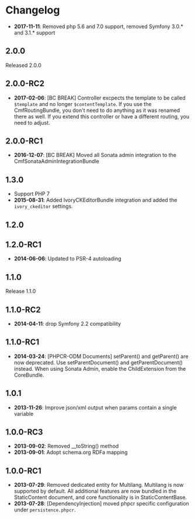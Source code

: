 Changelog
=========

* **2017-11-11**: Removed php 5.6 and 7.0 support, removed Symfony 3.0.* and 3.1.* support

2.0.0
-----

Released 2.0.0

2.0.0-RC2
---------

* **2017-02-06**: [BC BREAK] Controller excpects the template to be called
  `$template` and no longer `$contentTemplate`. If you use the CmfRoutingBundle,
  you don't need to do anything as it was renamed there as well. If you extend
  this controller or have a different routing, you need to adjust.

2.0.0-RC1
---------

* **2016-12-07**: [BC BREAK] Moved all Sonata admin integration to the
  CmfSonataAdminIntegrationBundle

1.3.0
-----

* Support PHP 7
* **2015-08-31**: Added IvoryCKEditorBundle integration and added the
  `ivory_ckeditor` settings.

1.2.0
-----

1.2.0-RC1
---------

* **2014-06-06**: Updated to PSR-4 autoloading

1.1.0
-----

Release 1.1.0

1.1.0-RC2
---------

* **2014-04-11**: drop Symfony 2.2 compatibility

1.1.0-RC1
---------

* **2014-03-24**: [PHPCR-ODM Documents] setParent() and getParent() are now
  deprecated. Use setParentDocument() and getParentDocument() instead.
  When using Sonata Admin, enable the ChildExtension from the CoreBundle.

1.0.1
-----

* **2013-11-26**: Improve json/xml output when params contain a single variable

1.0.0-RC3
---------

* **2013-09-02**: Removed __toString() method
* **2013-09-01**: Adopt schema.org RDFa mapping

1.0.0-RC1
---------

* **2013-07-29**: Removed dedicated entity for Multilang. Multilang is now
  supported by default. All additional features are now bundled in the
  StaticContent document, and core functionality is in StaticContentBase.
* **2013-07-28**: [DependencyInjection] moved phpcr specific configuration
  under `persistence.phpcr`.
